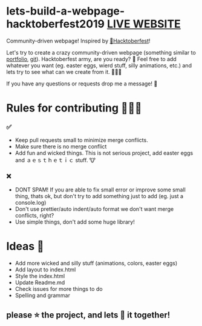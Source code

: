 # lets-build-a-webpage-hacktoberfest2019 [LIVE WEBSITE](https://fr1sk.github.io/lets-build-a-webpage-hacktoberfest2019/)

Community-driven webpage! Inspired by [🎃Hacktoberfest](https://hacktoberfest.digitalocean.com/)!


Let's try to create a crazy community-driven webpage (something similar to [portfolio](https://bennycarlsson.github.io/MyPortfolio-Hacktoberfest2019/), [git](https://github.com/BennyCarlsson/MyPortfolio-Hacktoberfest2019)). Hacktoberfest army, are you ready? 🚀
Feel free to add whatever you want (eg. easter eggs, wierd stuff, silly animations, etc.) and lets try to see what can we create from it. 👨🏻‍🎨 

If you have any questions or requests drop me a message! 📧

# Rules for contributing 👨🏻‍💻

### ✅
* Keep pull requests small to minimize merge conflicts.
* Make sure there is no merge conflict
* Add fun and wicked things. This is not serious project, add easter eggs and ａｅｓｔｈｅｔｉｃ stuff. 🐮

### ❌
* DONT SPAM! If you are able to fix small error or improve some small thing, thats ok, but don't try to add something just to add (eg. just a console.log)
* Don't use prettier/auto indent/auto format we don't want merge conflicts, right?
* Use simple things, don't add some huge library!

# Ideas 🧠
* Add more wicked and silly stuff (animations, colors, easter eggs)
* Add layout to index.html
* Style the index.html
* Update Readme.md
* Check issues for more things to do
* Spelling and grammar


## please ⭐ the project, and lets 🚀 it together!
